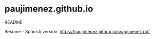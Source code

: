 # paujimenez.github.io
README

Resume - Spanish version: https://paujimenez.github.io/cv/pjimenez.pdf
